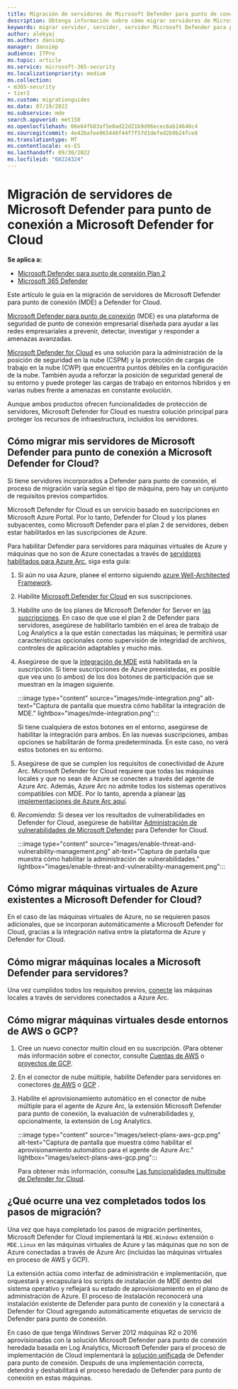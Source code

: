 ```yaml
---
title: Migración de servidores de Microsoft Defender para punto de conexión a Microsoft Defender for Cloud
description: Obtenga información sobre cómo migrar servidores de Microsoft Defender para punto de conexión a Microsoft Defender for Cloud.
keywords: migrar servidor, servidor, servidor Microsoft Defender para punto de conexión, Microsoft Defender para la nube, MDE, azure, azure cloud, CSPM, CWP, protección contra cargas de trabajo en la nube, protección contra amenazas, protección contra amenazas avanzada, Microsoft Azure, conector multin cloud
author: alekyaj
ms.author: dansimp
manager: dansimp
audience: ITPro
ms.topic: article
ms.service: microsoft-365-security
ms.localizationpriority: medium
ms.collection:
- m365-security
- tier2
ms.custom: migrationguides
ms.date: 07/19/2022
ms.subservice: mde
search.appverid: met150
ms.openlocfilehash: 66e64fb83af5e0ad22d21b9d96ecec6ab14640c4
ms.sourcegitcommit: 4e42bafee965446f44f7f57d1defed2b9b24fce8
ms.translationtype: MT
ms.contentlocale: es-ES
ms.lasthandoff: 09/30/2022
ms.locfileid: "68224324"
---
```

# <a name="migrating-servers-from-microsoft-defender-for-endpoint-to-microsoft-defender-for-cloud"></a>Migración de servidores de Microsoft Defender para punto de conexión a Microsoft Defender for Cloud

**Se aplica a:**

- [Microsoft Defender para punto de conexión Plan 2](https://go.microsoft.com/fwlink/p/?linkid=2154037)
- [Microsoft 365 Defender](https://go.microsoft.com/fwlink/?linkid=2118804)

Este artículo le guía en la migración de servidores de Microsoft Defender para punto de conexión (MDE) a Defender for Cloud.

[Microsoft Defender para punto de conexión](https://www.microsoft.com/security/business/endpoint-security/microsoft-defender-endpoint) (MDE) es una plataforma de seguridad de punto de conexión empresarial diseñada para ayudar a las redes empresariales a prevenir, detectar, investigar y responder a amenazas avanzadas.

[Microsoft Defender for Cloud](https://azure.microsoft.com/services/defender-for-cloud/) es una solución para la administración de la posición de seguridad en la nube (CSPM) y la protección de cargas de trabajo en la nube (CWP) que encuentra puntos débiles en la configuración de la nube. También ayuda a reforzar la posición de seguridad general de su entorno y puede proteger las cargas de trabajo en entornos híbridos y en varias nubes frente a amenazas en constante evolución.

Aunque ambos productos ofrecen funcionalidades de protección de servidores, Microsoft Defender for Cloud es nuestra solución principal para proteger los recursos de infraestructura, incluidos los servidores. 

## <a name="how-do-i-migrate-my-servers-from-microsoft-defender-for-endpoint-to-microsoft-defender-for-cloud"></a>Cómo migrar mis servidores de Microsoft Defender para punto de conexión a Microsoft Defender for Cloud?

Si tiene servidores incorporados a Defender para punto de conexión, el proceso de migración varía según el tipo de máquina, pero hay un conjunto de requisitos previos compartidos. 

Microsoft Defender for Cloud es un servicio basado en suscripciones en Microsoft Azure Portal. Por lo tanto, Defender for Cloud y los planes subyacentes, como Microsoft Defender para el plan 2 de servidores, deben estar habilitados en las suscripciones de Azure.

Para habilitar Defender para servidores para máquinas virtuales de Azure y máquinas que no son de Azure conectadas a través de [servidores habilitados para Azure Arc](/azure/azure-arc/servers/overview), siga esta guía:

1. Si aún no usa Azure, planee el entorno siguiendo [azure Well-Architected Framework](/azure/architecture/framework/).

2. Habilite [Microsoft Defender for Cloud](/azure/defender-for-cloud/get-started) en sus suscripciones.

3. Habilite uno de los planes de Microsoft Defender for Server en [las suscripciones](/azure/defender-for-cloud/enable-enhanced-security). En caso de que use el plan 2 de Defender para servidores, asegúrese de habilitarlo también en el área de trabajo de Log Analytics a la que están conectadas las máquinas; le permitirá usar características opcionales como supervisión de integridad de archivos, controles de aplicación adaptables y mucho más.

4. Asegúrese de que la [integración de MDE](/azure/defender-for-cloud/integration-defender-for-endpoint?tabs=windows) está habilitada en la suscripción. Si tiene suscripciones de Azure preexistedas, es posible que vea uno (o ambos) de los dos botones de participación que se muestran en la imagen siguiente.

     :::image type="content" source="images/mde-integration.png" alt-text="Captura de pantalla que muestra cómo habilitar la integración de MDE." lightbox="images/mde-integration.png":::

   Si tiene cualquiera de estos botones en el entorno, asegúrese de habilitar la integración para ambos. En las nuevas suscripciones, ambas opciones se habilitarán de forma predeterminada. En este caso, no verá estos botones en su entorno.

5. Asegúrese de que se cumplen los requisitos de conectividad de Azure Arc. Microsoft Defender for Cloud requiere que todas las máquinas locales y que no sean de Azure se conecten a través del agente de Azure Arc. Además, Azure Arc no admite todos los sistemas operativos compatibles con MDE. Por lo tanto, aprenda a planear [las implementaciones de Azure Arc aquí](/azure/azure-arc/servers/plan-at-scale-deployment).

6. *Recomienda:* Si desea ver los resultados de vulnerabilidades en Defender for Cloud, asegúrese de habilitar [Administración de vulnerabilidades de Microsoft Defender](/azure/defender-for-cloud/enable-data-collection?tabs=autoprovision-va) para Defender for Cloud.

   :::image type="content" source="images/enable-threat-and-vulnerability-management.png" alt-text="Captura de pantalla que muestra cómo habilitar la administración de vulnerabilidades." lightbox="images/enable-threat-and-vulnerability-management.png"::: 

## <a name="how-do-i-migrate-existing-azure-vms-to-microsoft-defender-for-cloud"></a>Cómo migrar máquinas virtuales de Azure existentes a Microsoft Defender for Cloud?

En el caso de las máquinas virtuales de Azure, no se requieren pasos adicionales, que se incorporan automáticamente a Microsoft Defender for Cloud, gracias a la integración nativa entre la plataforma de Azure y Defender for Cloud.

## <a name="how-do-i-migrate-on-premises-machines-to-microsoft-defender-for-servers"></a>Cómo migrar máquinas locales a Microsoft Defender para servidores?

Una vez cumplidos todos los requisitos previos, [conecte](/azure/defender-for-cloud/quickstart-onboard-machines?pivots=azure-arc) las máquinas locales a través de servidores conectados a Azure Arc.

## <a name="how-do-i-migrate-vms-from-aws-or-gcp-environments"></a>Cómo migrar máquinas virtuales desde entornos de AWS o GCP?

1. Cree un nuevo conector multin cloud en su suscripción. (Para obtener más información sobre el conector, consulte [Cuentas de AWS](/azure/defender-for-cloud/quickstart-onboard-aws?pivots=env-settings) o [proyectos de GCP](/azure/defender-for-cloud/quickstart-onboard-gcp?pivots=env-settings).

2. En el conector de nube múltiple, habilite Defender para servidores en conectores [de AWS](/azure/defender-for-cloud/quickstart-onboard-aws?pivots=env-settings#prerequisites) o [GCP](/azure/defender-for-cloud/quickstart-onboard-gcp?pivots=env-settings#configure-the-servers-plan) .

3. Habilite el aprovisionamiento automático en el conector de nube múltiple para el agente de Azure Arc, la extensión Microsoft Defender para punto de conexión, la evaluación de vulnerabilidades y, opcionalmente, la extensión de Log Analytics.

     :::image type="content" source="images/select-plans-aws-gcp.png" alt-text="Captura de pantalla que muestra cómo habilitar el aprovisionamiento automático para el agente de Azure Arc." lightbox="images/select-plans-aws-gcp.png":::

   Para obtener más información, consulte [Las funcionalidades multinube de Defender for Cloud](https://aka.ms/mdcmc).

## <a name="what-happens-once-all-migration-steps-are-completed"></a>¿Qué ocurre una vez completados todos los pasos de migración?

Una vez que haya completado los pasos de migración pertinentes, Microsoft Defender for Cloud implementará la `MDE.Windows` extensión o `MDE.Linux` en las máquinas virtuales de Azure y las máquinas que no son de Azure conectadas a través de Azure Arc (incluidas las máquinas virtuales en proceso de AWS y GCP).

La extensión actúa como interfaz de administración e implementación, que orquestará y encapsulará los scripts de instalación de MDE dentro del sistema operativo y reflejará su estado de aprovisionamiento en el plano de administración de Azure. El proceso de instalación reconocerá una instalación existente de Defender para punto de conexión y la conectará a Defender for Cloud agregando automáticamente etiquetas de servicio de Defender para punto de conexión.

En caso de que tenga Windows Server 2012 máquinas R2 o 2016 aprovisionadas con la solución Microsoft Defender para punto de conexión heredada basada en Log Analytics, Microsoft Defender para el proceso de implementación de Cloud implementará la [solución unificada](configure-server-endpoints.md#new-windows-server-2012-r2-and-2016-functionality-in-the-modern-unified-solution) de Defender para punto de conexión. Después de una implementación correcta, detendrá y deshabilitará el proceso heredado de Defender para punto de conexión en estas máquinas.
